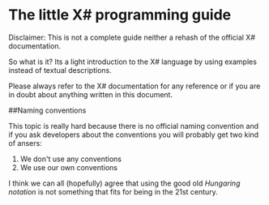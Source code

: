 ﻿# The little X# programming guide

Disclaimer: This is not a complete guide neither a rehash of the official X# documentation.

So what is it? Its a light introduction to the X# language by using examples instead of textual descriptions.

Please always refer to the X# documentation for any reference or if you are in doubt about anything written in this document.

##Naming conventions

This topic is really hard because there is no official naming convention and if you ask developers about the conventions you will probably get two kind of ansers:

1. We don't use any conventions
2. We use our own conventions

I think we can all (hopefully) agree that using the good old _Hungaring notation_ is not something that fits for being in the 21st century.

